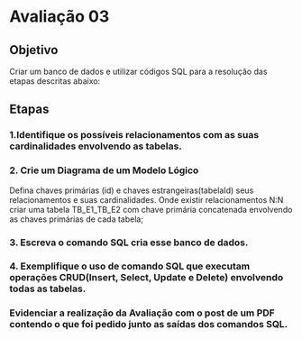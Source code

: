 # Avaliação 03 

## Objetivo
Criar um banco de dados e utilizar códigos SQL para a resolução das etapas descritas abaixo:

## Etapas

### 1.Identifique os possíveis relacionamentos com as suas cardinalidades envolvendo as tabelas.

### 2. Crie um Diagrama de um Modelo Lógico
Defina chaves primárias (id) e chaves estrangeiras(tabelaId) seus relacionamentos e suas cardinalidades. Onde existir relacionamentos N:N criar uma tabela TB_E1_TB_E2 com chave primária concatenada envolvendo as chaves primárias de cada tabela;

### 3. Escreva o comando SQL cria esse banco de dados.

### 4. Exemplifique o uso de comando SQL que executam operações CRUD(Insert, Select, Update e Delete) envolvendo todas as tabelas.

### Evidenciar a realização da Avaliação com o post de um PDF contendo o que foi pedido junto as saídas dos comandos SQL.
